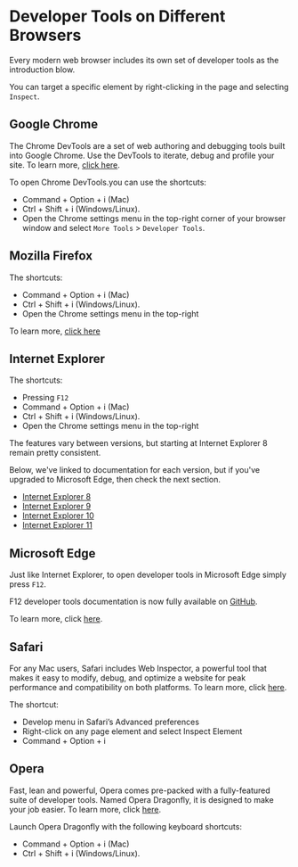 # Developer Tools on Different Browsers

Every modern web browser includes its own set of developer tools as the introduction blow.

You can target a specific element by right-clicking in the page and selecting `Inspect`.

## Google Chrome 
The Chrome DevTools are a set of web authoring and debugging tools built into Google Chrome. Use the DevTools to iterate, debug and profile your site. To learn more, [click here](https://developers.google.com/web/tools/chrome-devtools/).

To open Chrome DevTools.you can use the shortcuts:
* Command + Option + i (Mac)
* Ctrl + Shift + i (Windows/Linux).
* Open the Chrome settings menu in the top-right corner of your browser window and select `More Tools` > `Developer Tools`. 


## Mozilla Firefox
The shortcuts:
* Command + Option + i (Mac)
* Ctrl + Shift + i (Windows/Linux).
* Open the Chrome settings menu in the top-right

To learn more, [click here](https://developer.mozilla.org/en-US/docs/Tools)


## Internet Explorer
The shortcuts:
* Pressing `F12`
* Command + Option + i (Mac)
* Ctrl + Shift + i (Windows/Linux).
* Open the Chrome settings menu in the top-right

The features vary between versions, but starting at Internet Explorer 8 remain pretty consistent. 

Below, we've linked to documentation for each version, but if you've upgraded to Microsoft Edge, then check the next section.

* [Internet Explorer 8](https://msdn.microsoft.com/en-us/library/dd565628.aspx)
* [Internet Explorer 9](https://msdn.microsoft.com/en-us/library/gg589512.aspx)
* [Internet Explorer 10](https://msdn.microsoft.com/en-us/library/hh673549.aspx)
* [Internet Explorer 11](https://msdn.microsoft.com/en-us/library/bg182636.aspx)




## Microsoft Edge
Just like Internet Explorer, to open developer tools in Microsoft Edge simply press `F12`.

F12 developer tools documentation is now fully available on [GitHub](https://github.com/MicrosoftEdge/MicrosoftEdge-Documentation).

To learn more, click [here](https://docs.microsoft.com/en-us/microsoft-edge/f12-devtools-guide).


## Safari
For any Mac users, Safari includes Web Inspector, a powerful tool that makes it easy to modify, debug, and optimize a website for peak performance and compatibility on both platforms. To learn more, click [here](https://developer.apple.com/safari/tools/).

The shortcut:
* Develop menu in Safari’s Advanced preferences
* Right-click on any page element and select Inspect Element
* Command + Option + i

## Opera
Fast, lean and powerful, Opera comes pre-packed with a fully-featured suite of developer tools. Named Opera Dragonfly, it is designed to make your job easier. To learn more, click [here](http://www.opera.com/dragonfly/).

Launch Opera Dragonfly with the following keyboard shortcuts:
* Command + Option + i (Mac)
* Ctrl + Shift + i (Windows/Linux).
